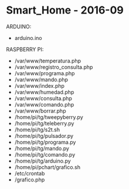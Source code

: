 # Smart_Home - 2016-09

ARDUINO:
 - arduino.ino

RASPBERRY PI:
- /var/www/temperatura.php
- /var/www/registro_consulta.php
- /var/www/programa.php
- /var/www/mando.php
- /var/www/index.php
- /var/www/humedad.php
- /var/www/consulta.php
- /var/www/comando.php
- /var/www/borrar.php
- /home/pi/tg/tweepyberry.py
- /home/pi/tg/teleberry.py
- /home/pi/tg/s2t.sh
- /home/pi/tg/pulsador.py
- /home/pi/tg/programa.py
- /home/pi/tg/mando.py
- /home/pi/tg/comando.py
- /home/pi/tg/arduino.py
- /home/pi/pchart/grafico.sh
- /etc/crontab
- /grafico.php
